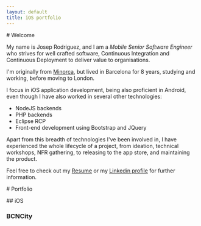 ```yaml
---
layout: default
title: iOS portfolio
---
```


# Welcome

My name is Josep Rodriguez, and I am a *Mobile Senior Software Engineer* who
strives for well crafted software, Continuous Integration and Continuous
Deployment to deliver value to organisations.

I'm originally from [Minorca](https://www.google.co.uk/search?q=menorca&source=lnms&tbm=isch&sa=X&ved=0ahUKEwiOpqC2_7zSAhUIIMAKHZ_eABEQ_AUICCgB&biw=1210&bih=961),
but lived in Barcelona for 8 years, studying and working, before moving to London.

I focus in iOS application development, being also proficient in Android,
even though I have also worked in several other technologies:

* NodeJS backends
* PHP backends
* Eclipse RCP
* Front-end development using Bootstrap and JQuery

Apart from this breadth of technologies I've been involved in, I have experienced
the whole lifecycle of a project, from ideation, technical workshops, NFR gathering,
to releasing to the app store, and maintaining the product.

Feel free to check out my [Resume](/resume.html) or my [Linkedin profile](https://www.linkedin.com/in/joseprl89/) for further information.

# Portfolio

## iOS

### BCNCity

